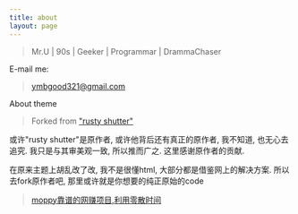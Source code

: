```yaml
---
title: about
layout: page
---
```




> Mr.U | 90s | Geeker | Programmar | DrammaChaser

E-mail me: 

> [ymbgood321@gmail.com](https://misteru.github.io)

About theme

> Forked from ["rusty shutter"](https://github.com/waynezhang/blog)

或许"rusty shutter"是原作者, 或许他背后还有真正的原作者, 我不知道, 也无心去追究. 我只是与其审美观一致, 所以推而广之. 这里感谢原作者的贡献.

在原来主题上胡乱改了改, 我不是很懂html, 大部分都是借鉴网上的解决方案. 所以去fork原作者吧, 那里或许就是你想要的纯正原始的code


> [moppy靠谱的网赚项目,利用零散时间](http://moppy.jp/top.php?Yu5ue1de)
